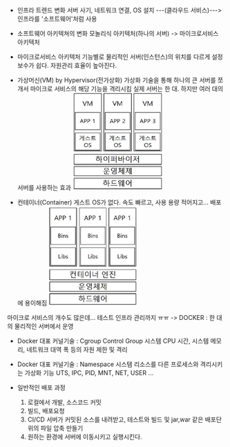 - 인프라 트렌드 변화
    서버 사기, 네트워크 연결, OS 설치 ---(클라우드 서비스)---> 인프라를 '소프트웨어'처럼 사용

- 소프트웨어 아키텍쳐의 변화
    모놀리식 아키텍처(하나의 서버) -> 마이크로서비스 아키텍처
    
- 마이크로서비스 아키텍처
    기능별로 물리적인 서버(인스턴스)의 위치를 다르게 설정
    보수가 쉽다. 자원관리 효율이 높아진다.

- 가상머신(VM) by Hypervisor(전가상화)
    가상화 기술을 통해 하나의 큰 서버를 쪼개서 마이크로 서비스의 해당 기능을 격리시킴
    실제 서버는 한 대. 하지만 여러 대의 서버를 사용하는 효과
    ![alt text](image-1.png)

- 컨테이너(Container)
    게스트 OS가 없다. 속도 빠르고, 사용 용량 적어지고... 배포에 용이해짐
    ![alt text](image-2.png)

마이크로 서비스의 개수도 많은데... 테스트 인프라 관리까지 ㅠㅠ -> DOCKER : 한 대의 물리적인 서버에서 운영

- Docker 대표 커널기술 : Cgroup
    Control Group
    시스템 CPU 시간, 시스템 메모리, 네트워크 대역 폭 등의 자원 제한 및 격리

- Docker 대표 커널기술 : Namespace
    시스템 리소스를 다른 프로세스와 격리시키는 가상화 기능
    UTS, IPC, PID, MNT, NET, USER ...

- 일반적인 배포 과정
    1. 로컬에서 개발, 소스코드 커밋
    2. 빌드, 배포요청
    3. CI/CD 서버가 커밋된 소스를 내려받고, 테스트와 빌드 및 jar,war 같은 배포단위의 파일 압축 만들기
    4. 원하는 환경에 서버에 이동시키고 실행시킨다.

 